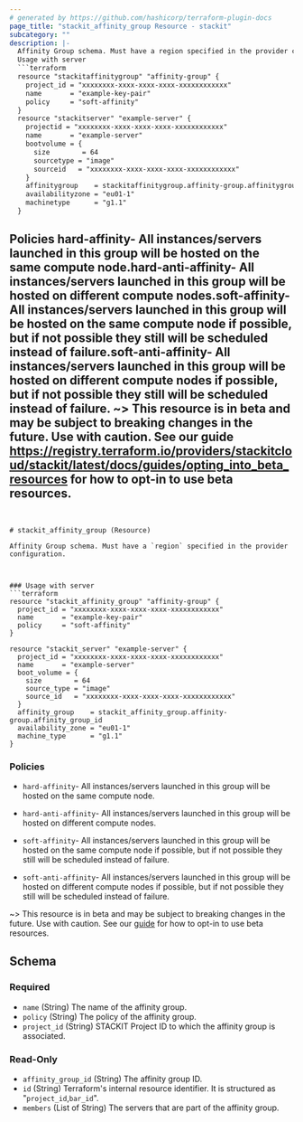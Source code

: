 ```yaml
---
# generated by https://github.com/hashicorp/terraform-plugin-docs
page_title: "stackit_affinity_group Resource - stackit"
subcategory: ""
description: |-
  Affinity Group schema. Must have a region specified in the provider configuration.
  Usage with server
  ```terraform
  resource "stackitaffinitygroup" "affinity-group" {
    project_id = "xxxxxxxx-xxxx-xxxx-xxxx-xxxxxxxxxxxx"
    name       = "example-key-pair"
    policy     = "soft-affinity"
  }
  resource "stackitserver" "example-server" {
    projectid = "xxxxxxxx-xxxx-xxxx-xxxx-xxxxxxxxxxxx"
    name       = "example-server"
    bootvolume = {
      size        = 64
      sourcetype = "image"
      sourceid   = "xxxxxxxx-xxxx-xxxx-xxxx-xxxxxxxxxxxx"
    }
    affinitygroup    = stackitaffinitygroup.affinity-group.affinitygroupid
    availabilityzone = "eu01-1"
    machinetype      = "g1.1"
  }
  ```
  Policies
  hard-affinity- All instances/servers launched in this group will be hosted on the same compute node.hard-anti-affinity- All instances/servers launched in this group will be
  hosted on different compute nodes.soft-affinity- All instances/servers launched in this group will be hosted
  on the same compute node if possible, but if not possible they still will be scheduled instead of failure.soft-anti-affinity- All instances/servers launched in this group will be
  hosted on different compute nodes if possible, but if not possible they
  still will be scheduled instead of failure.
  ~> This resource is in beta and may be subject to breaking changes in the future. Use with caution. See our guide https://registry.terraform.io/providers/stackitcloud/stackit/latest/docs/guides/opting_into_beta_resources for how to opt-in to use beta resources.
---
```


# stackit_affinity_group (Resource)

Affinity Group schema. Must have a `region` specified in the provider configuration.



### Usage with server
```terraform
resource "stackit_affinity_group" "affinity-group" {
  project_id = "xxxxxxxx-xxxx-xxxx-xxxx-xxxxxxxxxxxx"
  name       = "example-key-pair"
  policy     = "soft-affinity"
}

resource "stackit_server" "example-server" {
  project_id = "xxxxxxxx-xxxx-xxxx-xxxx-xxxxxxxxxxxx"
  name       = "example-server"
  boot_volume = {
    size        = 64
    source_type = "image"
    source_id   = "xxxxxxxx-xxxx-xxxx-xxxx-xxxxxxxxxxxx"
  }
  affinity_group    = stackit_affinity_group.affinity-group.affinity_group_id
  availability_zone = "eu01-1"
  machine_type      = "g1.1"
}

```

### Policies

* `hard-affinity`- All instances/servers launched in this group will be hosted on the same compute node.

* `hard-anti-affinity`- All instances/servers launched in this group will be
    hosted on different compute nodes.

* `soft-affinity`- All instances/servers launched in this group will be hosted
    on the same compute node if possible, but if not possible they still will be scheduled instead of failure.

* `soft-anti-affinity`- All instances/servers launched in this group will be
    hosted on different compute nodes if possible, but if not possible they
    still will be scheduled instead of failure.


~> This resource is in beta and may be subject to breaking changes in the future. Use with caution. See our [guide](https://registry.terraform.io/providers/stackitcloud/stackit/latest/docs/guides/opting_into_beta_resources) for how to opt-in to use beta resources.



<!-- schema generated by tfplugindocs -->
## Schema

### Required

- `name` (String) The name of the affinity group.
- `policy` (String) The policy of the affinity group.
- `project_id` (String) STACKIT Project ID to which the affinity group is associated.

### Read-Only

- `affinity_group_id` (String) The affinity group ID.
- `id` (String) Terraform's internal resource identifier. It is structured as "`project_id`,`bar_id`".
- `members` (List of String) The servers that are part of the affinity group.
